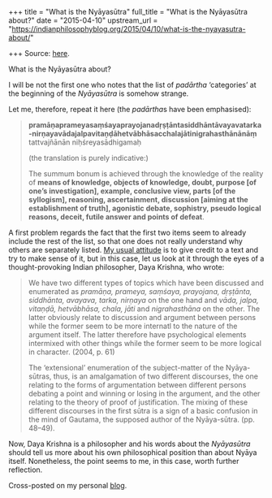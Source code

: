 +++
title = "What is the Nyāyasūtra"
full_title = "What is the Nyāyasūtra about?"
date = "2015-04-10"
upstream_url = "https://indianphilosophyblog.org/2015/04/10/what-is-the-nyayasutra-about/"

+++
Source: [here](https://indianphilosophyblog.org/2015/04/10/what-is-the-nyayasutra-about/).

What is the Nyāyasūtra about?

I will be not the first one who notes that the list of *padārtha*
‘categories’ at the beginning of the *Nyāyasūtra* is somehow strange.

Let me, therefore, repeat it here (the *padārtha*s have been
emphasised):

> **pramāṇaprameyasaṃśayaprayojanadṛṣṭāntasiddhāntāvayavatarka-nirṇayavādajalpavitaṇḍāhetvābhāsacchalajātinigrahasthānānāṃ**
> tattvajñānān niḥśreyasādhigamaḥ
>
> (the translation is purely indicative:)
>
> The summum bonum is achieved through the knowledge of the reality of
> **means of knowledge, objects of knowledge, doubt, purpose \[of one’s
> investigation\], example, conclusive view, parts \[of the syllogism\],
> reasoning, ascertainment, discussion \[aiming at the establishment of
> truth\], agonistic debate, sophistry, pseudo logical reasons, deceit,
> futile answer and points of defeat**.

A first problem regards the fact that the first two items seem to
already include the rest of the list, so that one does not really
understand why others are separately listed. [My usual
attitude](http://warpweftandway.com/interpreting-philosophy-works/) is
to give credit to a text and try to make sense of it, but in this case,
let us look at it through the eyes of a thought-provoking Indian
philosopher, Daya Krishna, who wrote:

> We have two different types of topics which have been discussed and
> enumerated as *pramāṇa, prameya, saṃśaya, prayojana, dṛṣṭānta,
> siddhānta, avayava, tarka, nirṇaya* on the one hand and *vāda, jalpa,
> vitaṇḍā, hetvābhāsa, chala, jāti* and *nigrahasthāna* on the other.
> The latter obviously relate to discussion and argument between persons
> while the former seem to be more internatl to the nature of the
> argument itself. The latter therefore have psychological elements
> intermixed with other things while the former seem to be more logical
> in character. (2004, p. 61)
>
> The ‘extensional’ enumeration of the subject-matter of the
> Nyāya-sūtras, thus, is an amalgamation of two different discourses,
> the one relating to the forms of argumentation between different
> persons debating a point and winning or losing in the argument, and
> the other relating to the theory of proof of justification. The mixing
> of these different discourses in the first sūtra is a sign of a basic
> confusion in the mind of Gautama, the supposed author of the
> Nyāya-sūtra. (pp. 48–49).

Now, Daya Krishna is a philosopher and his words about the *Nyāyasūtra*
should tell us more about his own philosophical position than about
Nyāya itself. Nonetheless, the point seems to me, in this case, worth
further reflection.

Cross-posted on my personal [blog](http://elisafreschi.com).
